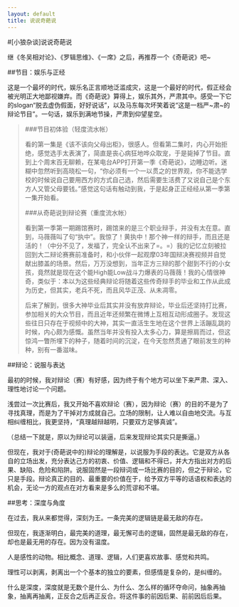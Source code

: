 ```yaml
---
layout: default
title: 说说奇葩说
---
```

#[小狼杂谈]说说奇葩说

继《冬吴相对论》、《罗辑思维》、《一席》之后，再推荐一个《奇葩说》吧~

##节目：娱乐与正经

这是一个最坏的时代，娱乐名正言顺地泛滥成灾，这是一个最好的时代，假正经会被光明正大地鄙视嫌弃。而《奇葩说》算得上，娱乐其外，严肃其中。感受一下它的slogan“脱去虚伪假面，好好说话”，以及马东每次坏笑着说“这是一档严~肃~的辩论节目”。一句话，娱乐到满地节操，严肃到仰望星空。

> ###节目初体验（轻度流水帐）
> 
> 看的第一集是《该不该向父母出柜》，很感人。但看第二集时，内心开始拒绝，感觉选手太表演了，简直是丧心病狂地哗众取宠，于是毙掉了节目。直到上个周末百无聊赖，在某电台APP打开第一季《奇葩说》，边睡边听。迷糊中忽然听到高晓松一句，“你必须有一个一以贯之的世界观，你不能选学校的时候说自己要用西方的方式自己选，然后需要生活费了又说自己是个东方人又管父母要钱。”感觉这句话有触动到我，于是起身正正经经从第一季第一集开始看。
> 
> ###从奇葩说到辩论赛（重度流水帐）
> 
> 看到第一季第一期踢馆赛时，踢馆来的是三个职业辩手，并没有太在意。直到，马薇薇叫了句“执中”。我惊了！黄执中！那个神一样的辩手，而且还是活的！（中分不见了，发福了，完全认不出来了=。=）我的记忆立刻被拉回到大二辩论赛赛前准备时，和小伙伴一起观摩03年国辩决赛视频并自觉献出膝盖的场景。然后，万万没想到，当年正方三辩的那个甜到不行的小女孩，竟然就是现在这个能High能Low战斗力爆表的马薇薇！我的心情很神奇，类似于：本以为这些经典辩论将随着这些传奇辩手的毕业和工作从此成为历史，但其实，老兵不死，而且风华正茂、从未凋零。
> 
> 后来了解到，很多大神毕业后其实并没有放弃辩论，毕业后还坚持打比赛，参加相关的大众节目，而且近年还频繁在微博上互相互动形成圈子。发现这些往日只存在于视频中的大神，其实一直活生生地在这个世界上活蹦乱跳的时候，内心颇为感慨。虽然当年并没有投入太多心力，算是擦肩而过，但这惊鸿一瞥所埋下的种子，随着时间的沉淀，在今天忽然贯通了眼前发生的种种，别有一番滋味。

##辩论：说服与表达

最初的时候，我对辩论（赛）有好感，因为终于有个地方可以坐下来严肃、深入、理性地讨论一个问题。

浅尝过一次比赛后，我又开始不喜欢辩论（赛），因为辩论（赛）的目的不是为了寻找真理，而是为了干掉对方成就自己。立场的限制，让人难以自由地交流。与互相纠缠相比，我更坚持，“真理越辩越明，只要双方足够真诚”。

（总结一下就是，原以为辩论可以装逼，后来发现辩论其实只是撕逼。）

但现在，我对于(奇葩说中的)辩论的理解是，以说服为手段的表达。它是双方从各自的立场出发，充分表达己方的初衷、价值、逻辑和不得已，并大方指出对方的后果、缺陷、危险和陷阱。说服固然是一段辩词或一场比赛的目的，但之于辩论，它只是手段。辩论真正的目的、最重要的价值在于，给予双方平等的话语权和表达的机会，无论一方的观点在对方看来是多么的荒谬和不堪。

##思考：深度与角度

在过去，我从来都觉得，深刻为王。一条完美的逻辑链是最无敌的存在。

但现在，我逐渐明白，最完美的道理，最无懈可击的逻辑，固然是最无敌的存在，却也是最无用的存在。因为没有温度。

人是感性的动物。相比概念、道理、逻辑，人们更喜欢故事、感觉和共鸣。

理性可以剥离，剥离出一个个基本的独立的要素，但感情是复杂的，是纠缠的。

什么是深度，深度就是无数个是什么、为什么、怎么样的循环夺命问，抽象再抽象，抽离再抽离，正反合之后再正反合。将这件事的前因后果、前前因后后果。



















